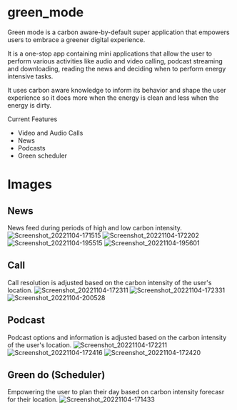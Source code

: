 # green_mode
Green mode is a carbon aware-by-default super application that empowers users to embrace a greener digital experience. 

It is a one-stop app containing mini applications that allow the user to perform various activities like audio and video calling, podcast streaming and downloading, reading the news and deciding when to perform energy intensive tasks. 

It uses carbon aware knowledge to inform its behavior and shape the user experience so it does more when the energy is clean and less when the energy is dirty.

Current Features
- Video and Audio Calls
- News
- Podcasts
- Green scheduler


# Images

## News
News feed during periods of high and low carbon intensity.
![Screenshot_20221104-171515](https://user-images.githubusercontent.com/40605740/200091781-13af0236-2cd2-4d22-80d4-01fe4821d01b.jpg) ![Screenshot_20221104-172202](https://user-images.githubusercontent.com/40605740/200091847-e39f2dc5-f43d-49ef-8a11-7be81934e5e5.jpg) ![Screenshot_20221104-195515](https://user-images.githubusercontent.com/40605740/200091858-cc15305c-90a0-4a7a-92db-631be2a621b6.jpg) ![Screenshot_20221104-195601](https://user-images.githubusercontent.com/40605740/200091865-27447d9b-588b-4f02-8853-cbe48a1b5386.jpg)

## Call
Call resolution is adjusted based on the carbon intensity of the user's location.
![Screenshot_20221104-172311](https://user-images.githubusercontent.com/40605740/200091914-4c8fb02b-5579-4d39-bc37-73348422d5ff.jpg) ![Screenshot_20221104-172331](https://user-images.githubusercontent.com/40605740/200091919-1dee1da8-06a8-4575-9ce7-2894b2232358.jpg) ![Screenshot_20221104-200528](https://user-images.githubusercontent.com/40605740/200091927-01c9a3c5-20e6-4163-88f7-97cf37ac5213.jpg)

## Podcast
Podcast options and information is adjusted based on the carbon intensity of the user's location.
![Screenshot_20221104-172211](https://user-images.githubusercontent.com/40605740/200092002-1ef04be3-a101-4630-b674-53bc72cfb5ec.jpg) ![Screenshot_20221104-172416](https://user-images.githubusercontent.com/40605740/200092012-5f589b45-cd9c-48d1-8e30-c78486c1d80b.jpg) ![Screenshot_20221104-172420](https://user-images.githubusercontent.com/40605740/200092019-596d4179-b48e-43ee-8dd7-d48635805fec.jpg)

## Green do (Scheduler)
Empowering the user to plan their day based on carbon intensity forecasr for their location.
![Screenshot_20221104-171433](https://user-images.githubusercontent.com/40605740/200092043-5b7f82d7-cd51-46f1-ac3e-9a4d9a5f217c.jpg)

